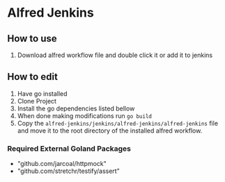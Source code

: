 # Alfred Jenkins

## How to use

1) Download alfred workflow file and double click it or add it to jenkins

## How to edit

1) Have go installed
2) Clone Project
3) Install the go dependencies listed bellow
4) When done making modifications run `go build`
5) Copy the `alfred-jenkins/jenkins/alfred-jenkins/alfred-jenkins` file and move it to the root directory of the installed alfred workflow.

### Required External Goland Packages
* "github.com/jarcoal/httpmock"
* "github.com/stretchr/testify/assert"